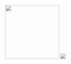 <p style="display:inline">
  <img src="https://github-readme-stats.vercel.app/api?username=primezane&show_icons=true&theme=tokyonight" height=170>
  <img src="https://github-readme-stats.vercel.app/api/top-langs/?username=primezane&hide=css,html,jupyter%20notebook&theme=tokyonight">
</p>
